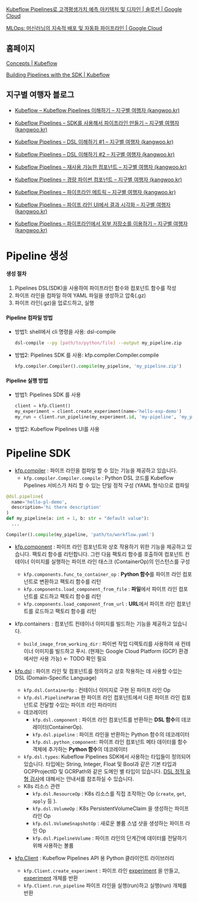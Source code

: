 [Kubeflow Pipelines로 고객평생가치 예측 아키텍처 및 디자인  | 솔루션  | Google Cloud](https://cloud.google.com/solutions/predicting-clv-kubeflow-pipelines-architecture-design?hl=ko)

[MLOps: 머신러닝의 지속적 배포 및 자동화 파이프라인  | Google Cloud](https://cloud.google.com/solutions/machine-learning/mlops-continuous-delivery-and-automation-pipelines-in-machine-learning?hl=ko)





## 홈페이지

[Concepts | Kubeflow](https://www.kubeflow.org/docs/pipelines/overview/concepts/)

[Building Pipelines with the SDK | Kubeflow](https://www.kubeflow.org/docs/pipelines/sdk/)



## 지구별 여행자 블로그

- [Kubeflow – Kubeflow Pipelines 이해하기 – 지구별 여행자 (kangwoo.kr)](https://www.kangwoo.kr/2020/03/28/kubeflow-kubeflow-pipelines-이해하기/)
- [Kubeflow Pipelines – SDK를 사용해서 파이프라인 만들기 – 지구별 여행자 (kangwoo.kr)](https://www.kangwoo.kr/2020/03/28/kubeflow-pipelines-sdk를-사용해서-파이프라인-만들기/)
- [Kubeflow Pipelines – DSL 이해하기 #1 – 지구별 여행자 (kangwoo.kr)](https://www.kangwoo.kr/2020/03/28/kubeflow-pipelines-dsl-이해하기-1/)
- [Kubeflow Pipelines – DSL 이해하기 #2 – 지구별 여행자 (kangwoo.kr)](https://www.kangwoo.kr/2020/04/04/kubeflow-pipelines-dsl-이해하기-2/)

- [Kubeflow Pipelines – 재사용 가능한 컴포넌트 – 지구별 여행자 (kangwoo.kr)](https://www.kangwoo.kr/2020/04/04/kubeflow-pipelines-재사용-가능한-컴포넌트/)

- [Kubeflow Pipelines – 경량 파이썬 컴포넌트 – 지구별 여행자 (kangwoo.kr)](https://www.kangwoo.kr/2020/04/04/kubeflow-pipelines-경량-파이썬-컴포넌트/)

- [Kubeflow Pipelines – 파이프라인 메트릭 – 지구별 여행자 (kangwoo.kr)](https://www.kangwoo.kr/2020/04/04/kubeflow-pipelines-파이프라인-메트릭/)
- [Kubeflow Pipelines – 파이프 라인 UI에서 결과 시각화 – 지구별 여행자 (kangwoo.kr)](https://www.kangwoo.kr/2020/04/04/kubeflow-pipelines-파이프-라인-ui에서-결과-시각화/)
- [Kubeflow Pipelines – 파이프라인에서 외부 저장소를 이용하기 – 지구별 여행자 (kangwoo.kr)](https://www.kangwoo.kr/2020/04/04/kubeflow-pipelines-파이프라인에서-외부-저장소를-이용하기/)



# Pipeline 생성

#### 생성 절차

1. Pipelines DSL(SDK)을 사용하여 파이프라인 함수와 컴포넌트 함수를 작성
2. 파이프 라인을 컴파일 하여 YAML 파일을 생성하고 압축(.gz)
3. 파이프 라인(.gz)을 업로드하고, 실행

#### Pipeline 컴파일 방법

- 방법1: 
  shell에서 cli 명령을 사용: dsl-compile

  ```bash
  dsl-compile --py [path/to/python/file] --output my_pipeline.zip
  ```

- 방법2: 
  Pipelines SDK 를 사용: kfp.compiler.Compiler.compile

  ```python
  kfp.compiler.Compiler().compile(my_pipeline, 'my_pipeline.zip')
  ```

#### Pipeline 실행 방법

- 방법1: 
  Pipelines SDK 를 사용

  ```python
  client = kfp.Client()
  my_experiment = client.create_experiment(name='hello-exp-demo')
  my_run = client.run_pipeline(my_experiment.id, 'my-pipeline', 'my_pipeline.zip')
  ```

- 방법2:
  Kubeflow Pipelines UI를 사용

# Pipeline SDK

- [kfp.compiler](https://kubeflow-pipelines.readthedocs.io/en/latest/source/kfp.compiler.html) : 파이프 라인을 컴파일 할 수 있는 기능을 제공하고 있습니다.
  - `kfp.compiler.Compiler.compile` : Python DSL 코드를 Kubeflow Pipelines 서비스가 처리 할 수 있는 단일 정적 구성 (YAML 형식)으로 컴파일

```python
@dsl.pipeline(
  name='hello-pl-demo',
  description='hi there description'
)
def my_pipeline(a: int = 1, b: str = "default value"):
  ...

Compiler().compile(my_pipeline, 'path/to/workflow.yaml')
```

- [kfp.component](https://kubeflow-pipelines.readthedocs.io/en/latest/source/kfp.components.html) : 파이프 라인 컴포넌트와 상호 작용하기 위한 기능을 제공하고 있습니다.
  팩토리 함수를 리턴합니다. 그런 다음 팩토리 함수를 호출하여 컴포넌트 컨테이너 이미지를 실행하는 파이프 라인 태스크 (ContainerOp)의 인스턴스를 구성
  - `kfp.components.func_to_container_op` : **Python 함수**를 파이프 라인 컴포넌트로 변환하고 팩토리 함수를 리턴
  - `kfp.components.load_component_from_file` : **파일**에서 파이프 라인 컴포넌트를 로드하고 팩토리 함수를 리턴
  - `kfp.components.load_component_from_url` : **URL**에서 파이프 라인 컴포넌트를 로드하고 팩토리 함수를 리턴

- kfp.containers : 컴포넌트 컨테이너 이미지를 빌드하는 기능을 제공하고 있습니다.
  - `build_image_from_working_dir` : 파이썬 작업 디렉토리를 사용하여 새 컨테이너 이미지를 빌드하고 푸시. (현재는 Google Cloud Platform (GCP) 환경에서만 사용 가능) <- TODO 확인 필요
- [kfp.dsl](https://kubeflow-pipelines.readthedocs.io/en/latest/source/kfp.dsl.html) : 파이프 라인 및 컴포넌트를 정의하고 상호 작용하는 데 사용할 수있는 DSL (Domain-Specific Language)
  - `kfp.dsl.ContainerOp` : 컨테이너 이미지로 구현 된 파이프 라인 Op
  - `kfp.dsl.PipelineParam` 한 파이프 라인 컴포넌트에서 다른 파이프 라인 컴포넌트로 전달할 수있는 파이프 라인 파라미터
  - 데코레이터
    - `kfp.dsl.component` : 파이프 라인 컴포넌트를 반환하는 **DSL 함수**의 데코레이터(ContainerOp).
    - `kfp.dsl.pipeline` : 파이프 라인을 반환하는 Python 함수의 데코레이터
    - `kfp.dsl.python_component`: 파이프 라인 컴포넌트 메타 데이터를 함수 객체에 추가하는 **Python 함수**의 데코레이터
  - `kfp.dsl.types`:  Kubeflow Pipelines SDK에서 사용하는 타입들이 정의되어 있습니다. 타입에는 String, Integer, Float 및 Bool과 같은 기본 타입과 GCPProjectID 및 GCRPath와 같은 도메인 별 타입이 있습니다. [DSL 정적 유형 검사](https://www.kubeflow.org/docs/pipelines/sdk/static-type-checking/)에 대해서는 안내서를 참조하실 수 있습니다.
  - K8s 리소스 관련
    - `kfp.dsl.ResourceOp` : K8s 리소스를 직접 조작하는 Op (`create`, `get`, `apply` 등 ).
    - `kfp.dsl.VolumeOp` : K8s PersistentVolumeClaim 을 생성하는 파이프 라인 Op
    - `kfp.dsl.VolumeSnapshotOp` : 새로운 볼륨 스냅 샷을 생성하는 파이프 라인 Op
    - `kfp.dsl.PipelineVolume` : 파이프 라인의 단계간에 데이터를 전달하기 위해 사용하는 볼륨
- [kfp.Client](https://kubeflow-pipelines.readthedocs.io/en/latest/source/kfp.client.html) : Kubeflow Pipelines API 용 Python 클라이언트 라이브러리
  - `kfp.Client.create_experiment` : 파이프 라인 [experiment](https://www.kubeflow.org/docs/pipelines/concepts/experiment/) 을 만들고, [experiment](https://www.kubeflow.org/docs/pipelines/concepts/experiment/) 개체를 반환
  - `kfp.Client.run_pipeline` 파이프 라인을 실행(run)하고 실행(run) 개체를 반환





